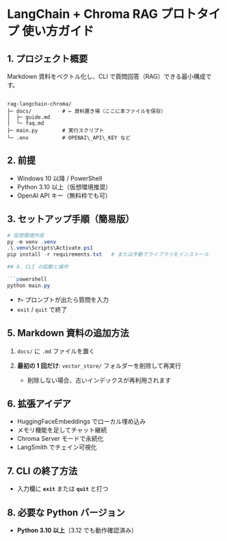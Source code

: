 # LangChain + Chroma RAG プロトタイプ 使い方ガイド

## 1. プロジェクト概要

Markdown 資料をベクトル化し、CLI で質問回答（RAG）できる最小構成です。

```

rag-langchain-chroma/
├─ docs/          # ← 資料置き場（ここに本ファイルを保存）
│  ├─ guide.md
│  └─ faq.md
├─ main.py        # 実行スクリプト
└─ .env           # OPENAI\_API\_KEY など

```

## 2. 前提

- Windows 10 以降 / PowerShell
- Python 3.10 以上（仮想環境推奨）
- OpenAI API キー（無料枠でも可）

## 3. セットアップ手順（簡易版）

````powershell
# 仮想環境作成
py -m venv .venv
.\.venv\Scripts\Activate.ps1
pip install -r requirements.txt   # または手動でライブラリをインストール

## 4. CLI の起動と操作

```powershell
python main.py
````

- `❓>` プロンプトが出たら質問を入力
- `exit` / `quit` で終了

## 5. Markdown 資料の追加方法

1. `docs/` に `.md` ファイルを置く
2. **最初の 1 回だけ**: `vector_store/` フォルダーを削除して再実行

   - 削除しない場合、古いインデックスが再利用されます

## 6. 拡張アイデア

- HuggingFaceEmbeddings でローカル埋め込み
- メモリ機能を足してチャット継続
- Chroma Server モードで永続化
- LangSmith でチェイン可視化

## 7. CLI の終了方法

- 入力欄に **`exit`** または **`quit`** と打つ

## 8. 必要な Python バージョン

- **Python 3.10 以上**（3.12 でも動作確認済み）
